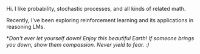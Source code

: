  Hi. I like probability, stochastic processes, and all kinds of related math.
 
 Recently, I've been exploring reinforcement learning and its applications in reasoning LMs.

**Don't ever let yourself down! Enjoy this beautiful Earth! If someone brings you down, show them compassion. Never yield to fear. :)*

<!--
**javier-cramirez/javier-cramirez** is a ✨ _special_ ✨ repository because its `README.md` (this file) appears on your GitHub profile.

Here are some ideas to get you started:

- 🔭 I’m currently working on ...
- 🌱 I’m currently learning ...
- 👯 I’m looking to collaborate on ...
- 🤔 I’m looking for help with ...
- 💬 Ask me about ...
- 📫 How to reach me: ...
- 😄 Pronouns: ...
- ⚡ Fun fact: ...
-->

